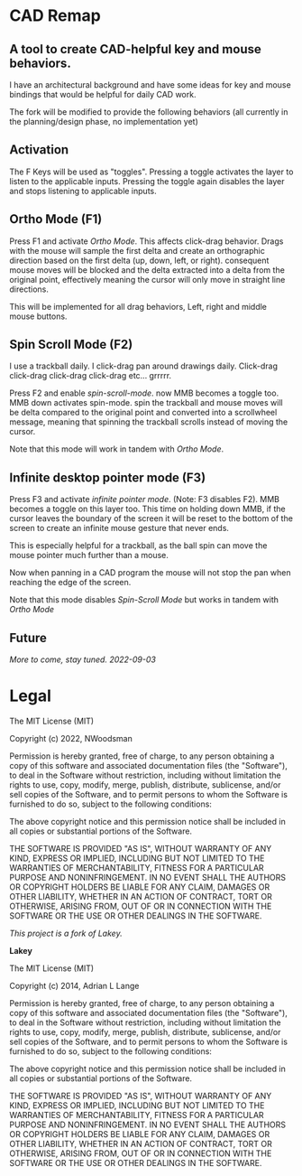 # CAD Remap

## A tool to create CAD-helpful key and mouse behaviors.

I have an architectural background and have some ideas for key and mouse bindings that would be helpful for daily CAD work. 

The fork will be modified to provide the following behaviors (all currently in the planning/design phase, no implementation yet)

## Activation

The F Keys will be used as "toggles". Pressing a toggle activates the layer to listen to the applicable inputs. Pressing the toggle again disables the layer and stops listening to applicable inputs.

## Ortho Mode (F1)

Press F1 and activate *_Ortho Mode_*. This affects click-drag behavior. Drags with the mouse will sample the first delta and create an orthographic direction based on the first delta (up, down, left, or right). consequent mouse moves will be blocked and the delta extracted into a delta from the original point, effectively meaning the cursor will only move in straight line directions.

This will be implemented for all drag behaviors, Left, right and middle mouse buttons.

## Spin Scroll Mode (F2)

I use a trackball daily. I click-drag pan around drawings daily. Click-drag click-drag click-drag click-drag etc... grrrrr. 

Press F2 and enable _spin-scroll-mode_. now MMB becomes a toggle too.  MMB down activates spin-mode. spin the trackball and mouse moves will be delta compared to the original point and converted into a scrollwheel message, meaning that spinning the trackball scrolls instead of moving the cursor. 

Note that this mode will work in tandem with _Ortho Mode_.

## Infinite desktop pointer mode (F3)

Press F3 and activate _infinite pointer mode_. (Note: F3 disables F2). MMB becomes a toggle on this layer too. This time on holding down MMB, if the cursor leaves the boundary of the screen it will be reset to the bottom of the screen to create an infinite mouse gesture that never ends. 

This is especially helpful for a trackball, as the ball spin can move the mouse pointer much further than a mouse. 

Now when panning in a CAD program the mouse will not stop the pan when reaching the edge of the screen. 

Note that this mode disables _Spin-Scroll Mode_ but works in tandem with _Ortho Mode_


## Future

_More to come, stay tuned._
_2022-09-03_


Legal
======

The MIT License (MIT)

Copyright (c) 2022, NWoodsman

Permission is hereby granted, free of charge, to any person obtaining a copy
of this software and associated documentation files (the "Software"), to deal
in the Software without restriction, including without limitation the rights
to use, copy, modify, merge, publish, distribute, sublicense, and/or sell
copies of the Software, and to permit persons to whom the Software is
furnished to do so, subject to the following conditions:

The above copyright notice and this permission notice shall be included in
all copies or substantial portions of the Software.

THE SOFTWARE IS PROVIDED "AS IS", WITHOUT WARRANTY OF ANY KIND, EXPRESS OR
IMPLIED, INCLUDING BUT NOT LIMITED TO THE WARRANTIES OF MERCHANTABILITY,
FITNESS FOR A PARTICULAR PURPOSE AND NONINFRINGEMENT. IN NO EVENT SHALL THE
AUTHORS OR COPYRIGHT HOLDERS BE LIABLE FOR ANY CLAIM, DAMAGES OR OTHER
LIABILITY, WHETHER IN AN ACTION OF CONTRACT, TORT OR OTHERWISE, ARISING FROM,
OUT OF OR IN CONNECTION WITH THE SOFTWARE OR THE USE OR OTHER DEALINGS IN
THE SOFTWARE.

_This project is a fork of Lakey._

**Lakey**

The MIT License (MIT)

Copyright (c) 2014, Adrian L Lange

Permission is hereby granted, free of charge, to any person obtaining a copy
of this software and associated documentation files (the "Software"), to deal
in the Software without restriction, including without limitation the rights
to use, copy, modify, merge, publish, distribute, sublicense, and/or sell
copies of the Software, and to permit persons to whom the Software is
furnished to do so, subject to the following conditions:

The above copyright notice and this permission notice shall be included in
all copies or substantial portions of the Software.

THE SOFTWARE IS PROVIDED "AS IS", WITHOUT WARRANTY OF ANY KIND, EXPRESS OR
IMPLIED, INCLUDING BUT NOT LIMITED TO THE WARRANTIES OF MERCHANTABILITY,
FITNESS FOR A PARTICULAR PURPOSE AND NONINFRINGEMENT. IN NO EVENT SHALL THE
AUTHORS OR COPYRIGHT HOLDERS BE LIABLE FOR ANY CLAIM, DAMAGES OR OTHER
LIABILITY, WHETHER IN AN ACTION OF CONTRACT, TORT OR OTHERWISE, ARISING FROM,
OUT OF OR IN CONNECTION WITH THE SOFTWARE OR THE USE OR OTHER DEALINGS IN
THE SOFTWARE.
